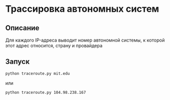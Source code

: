 # Трассировка автономных систем

## Описание
Для каждого IP-адреса выводит номер автономной системы, к которой этот адрес относится, страну и провайдера

## Запуск
```commandline
python traceroute.py mit.edu
```
или
```commandline
python traceroute.py 104.98.238.167
```